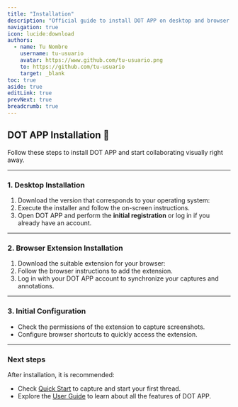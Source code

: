 ```yaml
---
title: "Installation"
description: "Official guide to install DOT APP on desktop and browser."
navigation: true
icon: lucide:download
authors:
  - name: Tu Nombre
    username: tu-usuario
    avatar: https://www.github.com/tu-usuario.png
    to: https://github.com/tu-usuario
    target: _blank
toc: true
aside: true
editLink: true
prevNext: true
breadcrumb: true
---
```


## DOT APP Installation 🚀

Follow these steps to install DOT APP and start collaborating visually right away.

---

### 1. Desktop Installation

1. Download the version that corresponds to your operating system:
   <template>
     <div class="flex flex-col md:flex-row gap-4 mt-4">
       <a href="/downloads/dot-app-desktop.exe" class="btn btn-primary">Windows</a>
     </div>
   </template>
2. Execute the installer and follow the on-screen instructions.
3. Open DOT APP and perform the **initial registration** or log in if you already have an account.

---

### 2. Browser Extension Installation

1. Download the suitable extension for your browser:
   <template>
     <a href="/downloads/dot-app-extension.crx" class="btn btn-outline mt-2">Install Extension</a>
   </template>
2. Follow the browser instructions to add the extension.
3. Log in with your DOT APP account to synchronize your captures and annotations.

---

### 3. Initial Configuration


- Check the permissions of the extension to capture screenshots.  
- Configure browser shortcuts to quickly access the extension.

---

### Next steps

After installation, it is recommended:

- Check [Quick Start](./quick-start.mdx) to capture and start your first thread. 
- Explore the [User Guide](../user-guide/index.mdx) to learn about all the features of DOT APP.
